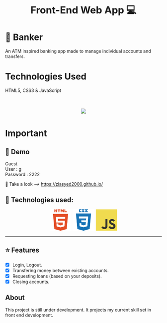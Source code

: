 ## **<h2 align="center">Front-End Web App 💻</h2>**
# 💸 Banker
An ATM inspired banking app made to manage individual accounts and transfers.

# Technologies Used
HTML5, CSS3 & JavaScript

<h1 align="center">
    <img src="github/main.png"/>
</h1>

# Important
## :key: Demo

Guest<br/>
User : g <br/>
Password : 2222

:key: Take a look --> https://ziasyed2000.github.io/


## :rocket: Technologies used:
<p align="center">
<img src="https://github.com/devicons/devicon/blob/master/icons/html5/html5-plain-wordmark.svg" alt="html5"  width="70" height="70"/>
<img src="https://github.com/devicons/devicon/blob/master/icons/css3/css3-plain-wordmark.svg" alt="css3" width="70" height="70"/>
<img src="https://github.com/devicons/devicon/blob/master/icons/javascript/javascript-original.svg" alt="javascript" width="70" height="70"/>
</p>

---

## ⭐ Features
- [x] Login, Logout.
- [x] Transfering money between existing accounts.
- [x] Requesting loans (based on your deposits).
- [x] Closing accounts.

## About

This project is still under development. 
It projects my current skill set in front end development.
